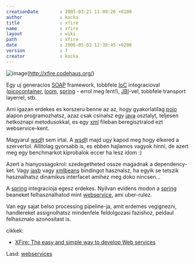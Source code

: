 ```yaml
---
creationDate        : 2005-03-21 11:09:26 +0100 
author              : kocka 
title               : xfire 
name                : xfire 
layout              : wiki 
path                : xfire 
date                : 2006-05-02 12:30:45 +0200 
version             : 7 
creator             : kocka 
---
```

![image](http://xfire.codehaus.org/xfire_logo.jpg)(http://xfire.codehaus.org/)

Egy uj generacios [SOAP](SOAP.html) framework, tobbfele [IoC](ioc.html) integracioval ([picocontainer](picocontainer.html), [loom](loom.html), [spring](spring.html) - errol meg lent!), [JBI](JBI.html)-vel, tobbfele transport layerrel, stb.

Ami igazan erdekes es korszeru benne az az, hogy gyakorlatilag [pojo](pojo.html) alapon programozhatsz, azaz csak csinalsz egy [java](java.html) osztalyt, teljesen hetkoznapi metodusokkal, es egy [xml](XML.html) fileban beregisztralod ezt webservice-kent.

Magyarul [wsdl](WSDL.html)t sem irtal. A [wsdl](WSDL.html)t majd ugy kapod meg hogy elkered a szervertol. Allitolag gyorsabb is, es ebben hajlamos vagyok hinni, de azert meg egy benchmarkot kiprobalok eccer ha lesz idom :)

Azert a hianyossagokrol: szedegetheted ossze magadnak a dependency-ket. Vagy [jaxb](jaxb.html) vagy [xmlbeans](Missing.html) bindingot hasznalsz, ha egyik se tetszik hasznalhatsz dinamikus interfacet amihez meg doko nincsen...

A [spring](spring.html) integracioja egesz erdekes. Nyilvan evidens modon a [spring](spring.html) beaneket felhasznalhatod mint [webservice](Missing.html), ami uber-rulez.

Van egy sajat belso processing pipeline-ja, amit erdemes vegignezni, handlereket assignolhatsz mindenfele feldolgozasi fazishoz, peldaul felhasznalo azonositast is.

cikkek:

*   [XFire: The easy and simple way to develop Web services](http://www.javaworld.com/javaworld/jw-05-2006/jw-0501-xfire_p.html)

Lasd: [webservices](WebServices.html)
